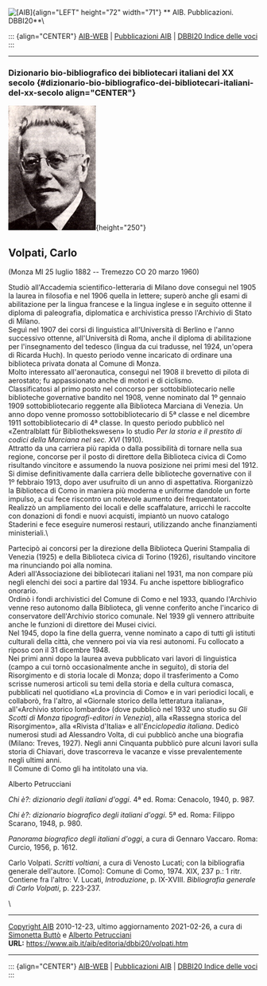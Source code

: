 ![\[AIB\]](/aib/wi/aibv72.gif){align="LEFT" height="72" width="71"}
** AIB. Pubblicazioni. DBBI20**\

::: {align="CENTER"}
[AIB-WEB](/) \| [Pubblicazioni AIB](/pubblicazioni/) \| [DBBI20 Indice
delle voci](dbbi20.htm)
:::

------------------------------------------------------------------------

### Dizionario bio-bibliografico dei bibliotecari italiani del XX secolo {#dizionario-bio-bibliografico-dei-bibliotecari-italiani-del-xx-secolo align="CENTER"}

![\[Ritratto\]](volpati.jpg){height="250"}

## Volpati, Carlo

(Monza MI 25 luglio 1882 -- Tremezzo CO 20 marzo 1960)

Studiò all\'Accademia scientifico-letteraria di Milano dove conseguì nel
1905 la laurea in filosofia e nel 1906 quella in lettere; superò anche
gli esami di abilitazione per la lingua francese e la lingua inglese e
in seguito ottenne il diploma di paleografia, diplomatica e archivistica
presso l\'Archivio di Stato di Milano.\
Seguì nel 1907 dei corsi di linguistica all\'Università di Berlino e
l\'anno successivo ottenne, all\'Università di Roma, anche il diploma di
abilitazione per l\'insegnamento del tedesco (lingua da cui tradusse,
nel 1924, un\'opera di Ricarda Huch). In questo periodo venne incaricato
di ordinare una biblioteca privata donata al Comune di Monza.\
Molto interessato all\'aeronautica, conseguì nel 1908 il brevetto di
pilota di aerostato; fu appassionato anche di motori e di ciclismo.\
Classificatosi al primo posto nel concorso per sottobibliotecario nelle
biblioteche governative bandito nel 1908, venne nominato dal 1º gennaio
1909 sottobibliotecario reggente alla Biblioteca Marciana di Venezia. Un
anno dopo venne promosso sottobibliotecario di 5ª classe e nel dicembre
1911 sottobibliotecario di 4ª classe. In questo periodo pubblicò nel
«Zentralblatt für Bibliothekswesen» lo studio *Per la storia e il
prestito di codici della Marciana nel sec. XVI* (1910).\
Attratto da una carriera più rapida o dalla possibilità di tornare nella
sua regione, concorse per il posto di direttore della Biblioteca civica
di Como risultando vincitore e assumendo la nuova posizione nei primi
mesi del 1912. Si dimise definitivamente dalla carriera delle
biblioteche governative con il 1º febbraio 1913, dopo aver usufruito di
un anno di aspettativa. Riorganizzò la Biblioteca di Como in maniera più
moderna e uniforme dandole un forte impulso, a cui fece riscontro un
notevole aumento dei frequentatori. Realizzò un ampliamento dei locali e
delle scaffalature, arricchì le raccolte con donazioni di fondi e nuovi
acquisti, impiantò un nuovo catalogo Staderini e fece eseguire numerosi
restauri, utilizzando anche finanziamenti ministeriali.\

Partecipò ai concorsi per la direzione della Biblioteca Querini
Stampalia di Venezia (1925) e della Biblioteca civica di Torino (1926),
risultando vincitore ma rinunciando poi alla nomina.\
Aderì all\'Associazione dei bibliotecari italiani nel 1931, ma non
compare più negli elenchi dei soci a partire dal 1934. Fu anche
ispettore bibliografico onorario.\
Ordinò i fondi archivistici del Comune di Como e nel 1933, quando
l\'Archivio venne reso autonomo dalla Biblioteca, gli venne conferito
anche l\'incarico di conservatore dell\'Archivio storico comunale. Nel
1939 gli vennero attribuite anche le funzioni di direttore dei Musei
civici.\
Nel 1945, dopo la fine della guerra, venne nominato a capo di tutti gli
istituti culturali della città, che vennero poi via via resi autonomi.
Fu collocato a riposo con il 31 dicembre 1948.\
Nei primi anni dopo la laurea aveva pubblicato vari lavori di
linguistica (campo a cui tornò occasionalmente anche in seguito), di
storia del Risorgimento e di storia locale di Monza; dopo il
trasferimento a Como scrisse numerosi articoli su temi della storia e
della cultura comasca, pubblicati nel quotidiano «La provincia di Como»
e in vari periodici locali, e collaborò, fra l\'altro, al «Giornale
storico della letteratura italiana», all\'«Archivio storico lombardo»
(dove pubblicò nel 1932 uno studio su *Gli Scotti di Monza
tipografi-editori in Venezia*), alla «Rassegna storica del
Risorgimento», alla «Rivista d\'Italia» e all\'*Enciclopedia italiana*.
Dedicò numerosi studi ad Alessandro Volta, di cui pubblicò anche una
biografia (Milano: Treves, 1927). Negli anni Cinquanta pubblicò pure
alcuni lavori sulla storia di Chiavari, dove trascorreva le vacanze e
visse prevalentemente negli ultimi anni.\
Il Comune di Como gli ha intitolato una via.

Alberto Petrucciani

*Chi è?: dizionario degli italiani d\'oggi*. 4ª ed. Roma: Cenacolo,
1940, p. 987.

*Chi è?: dizionario biografico degli italiani d\'oggi*. 5ª ed. Roma:
Filippo Scarano, 1948, p. 980.

*Panorama biografico degli italiani d\'oggi*, a cura di Gennaro Vaccaro.
Roma: Curcio, 1956, p. 1612.

Carlo Volpati. *Scritti voltiani*, a cura di Venosto Lucati; con la
bibliografia generale dell\'autore. \[Como\]: Comune di Como, 1974. XIX,
237 p.: 1 ritr. Contiene fra l\'altro: V. Lucati, *Introduzione*, p.
IX-XVIII. *Bibliografia generale di Carlo Volpati*, p. 223-237.

\

------------------------------------------------------------------------

[Copyright AIB](/su-questo-sito/dichiarazione-di-copyright-aib-web/)
2010-12-23, ultimo aggiornamento 2021-02-26, a cura di [Simonetta
Buttò](/aib/redazione3.htm) e [Alberto
Petrucciani](/su-questo-sito/redazione-aib-web/)\
**URL:** https://www.aib.it/aib/editoria/dbbi20/volpati.htm

------------------------------------------------------------------------

::: {align="CENTER"}
[AIB-WEB](/) \| [Pubblicazioni AIB](/pubblicazioni/) \| [DBBI20 Indice
delle voci](dbbi20.htm)
:::
